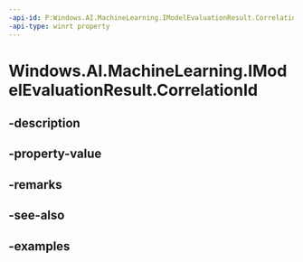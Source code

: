 ```yaml
---
-api-id: P:Windows.AI.MachineLearning.IModelEvaluationResult.CorrelationId
-api-type: winrt property
---
```


<!-- Property syntax.
public string CorrelationId { get; }
-->

# Windows.AI.MachineLearning.IModelEvaluationResult.CorrelationId

## -description

## -property-value

## -remarks

## -see-also

## -examples

